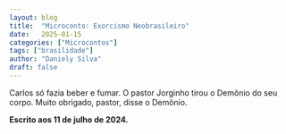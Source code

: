 ```yaml
---
layout: blog
title:  "Microconto: Exorcismo Neobrasileiro"
date:   2025-01-15
categories: ["Microcontos"]
tags: ["brasilidade"]
author: "Daniely Silva"
draft: false
---
```


Carlos só fazia beber e fumar. O pastor Jorginho tirou o Demônio do seu corpo. Muito obrigado, pastor, disse o Demônio.

**Escrito aos 11 de julho de 2024.**
